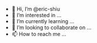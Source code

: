 - 👋 Hi, I’m @eric-shiu
- 👀 I’m interested in ...
- 🌱 I’m currently learning ...
- 💞️ I’m looking to collaborate on ...
- 📫 How to reach me ...

<!---
eric-shiu/eric-shiu is a ✨ special ✨ repository because its `README.md` (this file) appears on your GitHub profile.
You can click the Preview link to take a look at your changes.
--->
